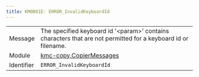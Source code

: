 ```yaml
---
title: KM0B01E: ERROR_InvalidKeyboardId
---
```


|            |           |
|------------|---------- |
| Message    | The specified keyboard id '&lt;param&gt;' contains characters that are not permitted for a keyboard id or filename\. |
| Module     | [kmc-copy.CopierMessages](kmc-copy.copiermessages) |
| Identifier | `ERROR_InvalidKeyboardId` |


